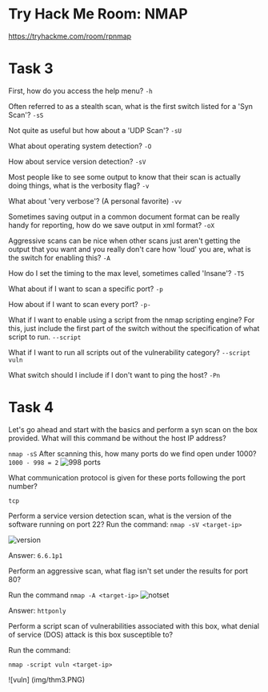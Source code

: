 # Try Hack Me Room: NMAP
https://tryhackme.com/room/rpnmap


# Task 3

First, how do you access the help menu?
````-h````

Often referred to as a stealth scan, what is the first switch listed for a 'Syn Scan'?
````-sS````

Not quite as useful but how about a 'UDP Scan'?
```-sU```

What about operating system detection?
```-O```

How about service version detection? 
```-sV```

Most people like to see some output to know that their scan is actually doing things, what is the verbosity flag?
```-v```

What about 'very verbose'? (A personal favorite)
```-vv```

Sometimes saving output in a common document format can be really handy for reporting, how do we save output in xml format?
```-oX```

Aggressive scans can be nice when other scans just aren't getting the output that you want and you really don't care how 'loud' you are, what is the switch for enabling this? 
```-A```

How do I set the timing to the max level, sometimes called 'Insane'?
``-T5``

What about if I want to scan a specific port?
`-p`

How about if I want to scan every port?
`-p-`

What if I want to enable using a script from the nmap scripting engine? For this, just include the first part of the switch without the specification of what script to run.
`--script`

What if I want to run all scripts out of the vulnerability category? 
`--script vuln`

What switch should I include if I don't want to ping the host?
`-Pn`

# Task 4 

Let's go ahead and start with the basics and perform a syn scan on the box provided. What will this command be without the host IP address?

`nmap -sS`
After scanning this, how many ports do we find open under 1000?
`1000 - 998 = 2`
![998 ports](img/thm.PNG)

What communication protocol is given for these ports following the port number?

`tcp`

Perform a service version detection scan, what is the version of the software running on port 22?
Run the command: 
`nmap -sV <target-ip>`

![version](img/thm1.PNG)

Answer: `6.6.1p1`

Perform an aggressive scan, what flag isn't set under the results for port 80?

Run the command 
`nmap -A <target-ip>`
![notset](img/thm2.PNG)

Answer: `httponly`

Perform a script scan of vulnerabilities associated with this box, what denial of service (DOS) attack is this box susceptible to? 

Run the command:

`nmap -script vuln <target-ip>`

![vuln] (img/thm3.PNG)
